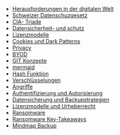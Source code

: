 - [Herausforderungen in der digitalen Welt](**Herausforderungen-in-der-digitalen-Welt**)
- [Schweizer Datenschuzgesetz](**Schweizer-Datenschutzgesetz**)
- [CIA- Triade](**Datensicherheits--Dreieck-(CIA--Triade)** )
- [Datensicherheit- und schutz](**Datensicherheit**)
- [Lizenzmodelle](**Lizenzmodelle**)
- [Cookies und Dark Patterns](**Cookies**)
- [Privacy](**Privacy--Einstellungen,-Smartphone**)
- [BYOD](**BYOD**)
- [GIT Konzepte](**GIT-Konzepte**)
- [mermaid](**mermaid--challenge**)
- [Hash Funktion](**Hash-(Funktion)**)
- [Verschlüsselungen](**Caesar--Verschlüsselung**)
- [Angriffe](**Ciphertext-Only-Angriff** )
- [Authentifizierung und Autorisierung](**Authentifizierung**)
- [Datensicherung und Backupstrategien](**Datensicherun-&-Backupstrategien**)
- [Lizenzmodelle und Urheberrecht](**Lizenzmodelle-&-Urheberrecht**)
- [Ransomware](**Ransomware**)
- [Ransomware Key-Takeaways](**Ransomware-Key-Takeaways**)
- [Mindmap Backup](**Mermaid---Mindmap-Backup**)
